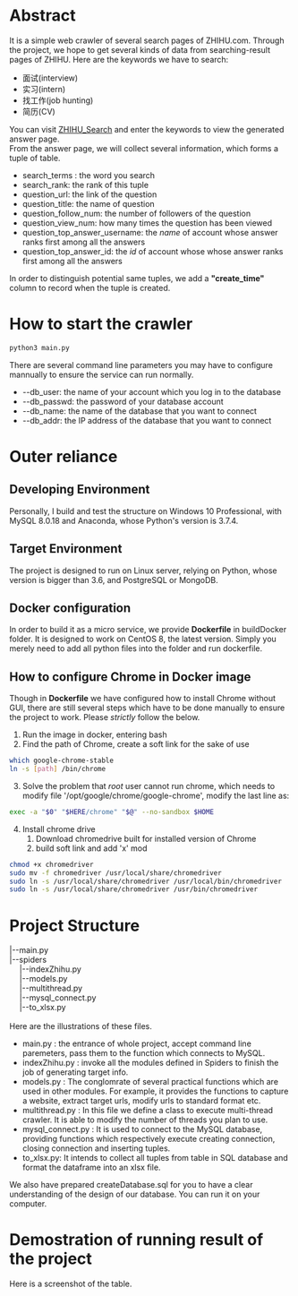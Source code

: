 # Abstract
It is a simple web crawler of several search pages of ZHIHU.com. Through the project, we hope to get several kinds of data from searching-result pages of ZHIHU. Here are the keywords we have to search:
* 面试(interview)
* 实习(intern)
* 找工作(job hunting)
* 简历(CV)
  
You can visit [ZHIHU_Search](https://www.zhihu.com/search) and enter the keywords to view the generated answer page.<br>
From the answer page, we will collect several information, which forms a tuple of table.
* search_terms : the word you search
* search_rank: the rank of this tuple
* question_url: the link of the question
* question_title: the name of question
* question_follow_num: the number of followers of the question
* question_view_num: how many times the question has been viewed
* question_top_answer_username: the *name* of account whose answer ranks first among all the answers
* question_top_answer_id: the *id* of account whose whose answer ranks first among all the answers

In order to distinguish potential same tuples, we add a **"create_time"** column to record when the tuple is created.
# How to start the crawler
```bash
python3 main.py 
```
There are several command line parameters you may have to configure mannually to ensure the service can run normally. <br>
* --db_user: the name of your account which you log in to the database
* --db_passwd: the password of your database account
* --db_name: the name of the database that you want to connect
* --db_addr: the IP address of the database that you want to connect

# Outer reliance
## Developing Environment
Personally, I build and test the structure on Windows 10 Professional, with MySQL 8.0.18 and Anaconda, whose Python's version is 3.7.4.
## Target Environment
The project is designed to run on Linux server, relying on Python, whose version is bigger than 3.6, and PostgreSQL or MongoDB.
## Docker configuration
 In order to build it as a micro service, we provide **Dockerfile** in buildDocker folder. It is designed to work on CentOS 8, the latest version. Simply you merely need to add all python files into the folder and run dockerfile.
## How to configure Chrome in Docker image
Though in **Dockerfile** we have configured how to install Chrome without GUI, there are still several steps which have to be done manually to ensure the project to work. Please *strictly* follow the below.
1. Run the image in docker, entering bash
2. Find the path of Chrome, create a soft link for the sake of use 
```bash
which google-chrome-stable
ln -s [path] /bin/chrome
```
3. Solve the problem that *root* user cannot run chrome, which needs to modify file '/opt/google/chrome/google-chrome', modify the last line as:
```bash
exec -a "$0" "$HERE/chrome" "$@" --no-sandbox $HOME
```
4. Install chrome drive
   1. Download chromedrive built for installed version of Chrome
   2. build soft link and add 'x' mod
```bash
chmod +x chromedriver
sudo mv -f chromedriver /usr/local/share/chromedriver
sudo ln -s /usr/local/share/chromedriver /usr/local/bin/chromedriver
sudo ln -s /usr/local/share/chromedriver /usr/bin/chromedriver
```


# Project Structure
|--main.py <br>
|--spiders<br>
&emsp;  |--indexZhihu.py<br>
&emsp;  |--models.py<br>
&emsp;  |--multithread.py<br>
&emsp;  |--mysql_connect.py<br>
&emsp;  |--to_xlsx.py<br>
<br>
Here are the illustrations of these files.
* main.py : the entrance of whole project, accept command line paremeters, pass them to the function which connects to MySQL.
* indexZhihu.py : invoke all the modules defined in Spiders to finish the job of generating target info.
* models.py : The conglomrate of several practical functions which are used in other modules. For example, it provides the functions to capture a website, extract target urls, modify urls to standard format etc.
* multithread.py : In this file we define a class to execute multi-thread crawler. It is able to modify the number of threads you plan to use.
* mysql_connect.py : It is used to connect to the MySQL database, providing functions which respectively execute creating connection, closing connection and inserting tuples.
* to_xlsx.py: It intends to collect all tuples from table in SQL database and format the dataframe into an xlsx file.

We also have prepared createDatabase.sql for you to have a clear understanding of the design of our database. You can run it on your computer.

# Demostration of running result of the project
Here is a screenshot of the table.<br>
<img src="">